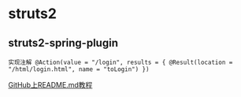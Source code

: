 struts2
==== 
struts2-spring-plugin
------- 
    实现注解 @Action(value = "/login", results = { @Result(location = "/html/login.html", name = "toLogin") }) 
[GitHub上README.md教程](http://blog.csdn.net/kaitiren/article/details/38513715)